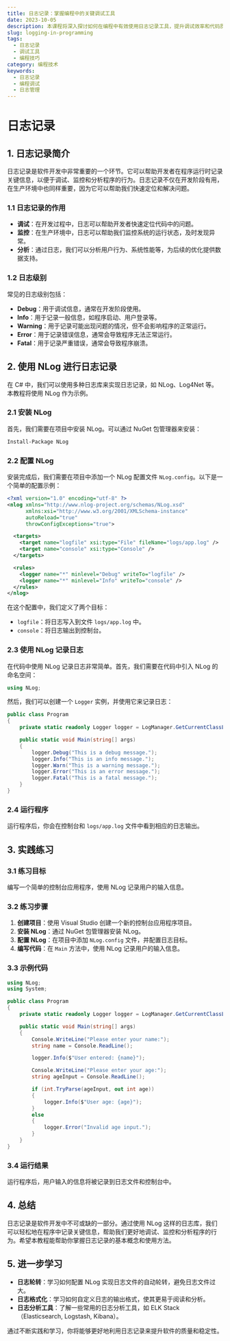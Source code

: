 ```yaml
---
title: 日志记录：掌握编程中的关键调试工具
date: 2023-10-05
description: 本课程将深入探讨如何在编程中有效使用日志记录工具，提升调试效率和代码质量。
slug: logging-in-programming
tags:
  - 日志记录
  - 调试工具
  - 编程技巧
category: 编程技术
keywords:
  - 日志记录
  - 编程调试
  - 日志管理
---
```


# 日志记录

## 1. 日志记录简介

日志记录是软件开发中非常重要的一个环节。它可以帮助开发者在程序运行时记录关键信息，以便于调试、监控和分析程序的行为。日志记录不仅在开发阶段有用，在生产环境中也同样重要，因为它可以帮助我们快速定位和解决问题。

### 1.1 日志记录的作用

- **调试**：在开发过程中，日志可以帮助开发者快速定位代码中的问题。
- **监控**：在生产环境中，日志可以帮助我们监控系统的运行状态，及时发现异常。
- **分析**：通过日志，我们可以分析用户行为、系统性能等，为后续的优化提供数据支持。

### 1.2 日志级别

常见的日志级别包括：

- **Debug**：用于调试信息，通常在开发阶段使用。
- **Info**：用于记录一般信息，如程序启动、用户登录等。
- **Warning**：用于记录可能出现问题的情况，但不会影响程序的正常运行。
- **Error**：用于记录错误信息，通常会导致程序无法正常运行。
- **Fatal**：用于记录严重错误，通常会导致程序崩溃。

## 2. 使用 NLog 进行日志记录

在 C# 中，我们可以使用多种日志库来实现日志记录，如 NLog、Log4Net 等。本教程将使用 NLog 作为示例。

### 2.1 安装 NLog

首先，我们需要在项目中安装 NLog。可以通过 NuGet 包管理器来安装：

```bash
Install-Package NLog
```

### 2.2 配置 NLog

安装完成后，我们需要在项目中添加一个 NLog 配置文件 `NLog.config`。以下是一个简单的配置示例：

```xml
<?xml version="1.0" encoding="utf-8" ?>
<nlog xmlns="http://www.nlog-project.org/schemas/NLog.xsd"
      xmlns:xsi="http://www.w3.org/2001/XMLSchema-instance"
      autoReload="true"
      throwConfigExceptions="true">

  <targets>
    <target name="logfile" xsi:type="File" fileName="logs/app.log" />
    <target name="console" xsi:type="Console" />
  </targets>

  <rules>
    <logger name="*" minlevel="Debug" writeTo="logfile" />
    <logger name="*" minlevel="Info" writeTo="console" />
  </rules>
</nlog>
```

在这个配置中，我们定义了两个目标：

- `logfile`：将日志写入到文件 `logs/app.log` 中。
- `console`：将日志输出到控制台。

### 2.3 使用 NLog 记录日志

在代码中使用 NLog 记录日志非常简单。首先，我们需要在代码中引入 NLog 的命名空间：

```csharp
using NLog;
```

然后，我们可以创建一个 `Logger` 实例，并使用它来记录日志：

```csharp
public class Program
{
    private static readonly Logger logger = LogManager.GetCurrentClassLogger();

    public static void Main(string[] args)
    {
        logger.Debug("This is a debug message.");
        logger.Info("This is an info message.");
        logger.Warn("This is a warning message.");
        logger.Error("This is an error message.");
        logger.Fatal("This is a fatal message.");
    }
}
```

### 2.4 运行程序

运行程序后，你会在控制台和 `logs/app.log` 文件中看到相应的日志输出。

## 3. 实践练习

### 3.1 练习目标

编写一个简单的控制台应用程序，使用 NLog 记录用户的输入信息。

### 3.2 练习步骤

1. **创建项目**：使用 Visual Studio 创建一个新的控制台应用程序项目。
2. **安装 NLog**：通过 NuGet 包管理器安装 NLog。
3. **配置 NLog**：在项目中添加 `NLog.config` 文件，并配置日志目标。
4. **编写代码**：在 `Main` 方法中，使用 NLog 记录用户的输入信息。

### 3.3 示例代码

```csharp
using NLog;
using System;

public class Program
{
    private static readonly Logger logger = LogManager.GetCurrentClassLogger();

    public static void Main(string[] args)
    {
        Console.WriteLine("Please enter your name:");
        string name = Console.ReadLine();

        logger.Info($"User entered: {name}");

        Console.WriteLine("Please enter your age:");
        string ageInput = Console.ReadLine();

        if (int.TryParse(ageInput, out int age))
        {
            logger.Info($"User age: {age}");
        }
        else
        {
            logger.Error("Invalid age input.");
        }
    }
}
```

### 3.4 运行结果

运行程序后，用户输入的信息将被记录到日志文件和控制台中。

## 4. 总结

日志记录是软件开发中不可或缺的一部分。通过使用 NLog 这样的日志库，我们可以轻松地在程序中记录关键信息，帮助我们更好地调试、监控和分析程序的行为。希望本教程能帮助你掌握日志记录的基本概念和使用方法。

## 5. 进一步学习

- **日志轮转**：学习如何配置 NLog 实现日志文件的自动轮转，避免日志文件过大。
- **日志格式化**：学习如何自定义日志的输出格式，使其更易于阅读和分析。
- **日志分析工具**：了解一些常用的日志分析工具，如 ELK Stack（Elasticsearch, Logstash, Kibana）。

通过不断实践和学习，你将能够更好地利用日志记录来提升软件的质量和稳定性。